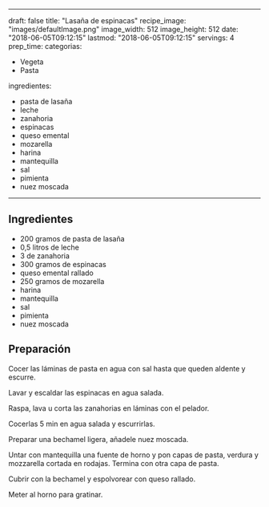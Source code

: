 
---
draft: false
title: "Lasaña de espinacas"
recipe_image: "images/defaultImage.png"
image_width: 512
image_height: 512
date: "2018-06-05T09:12:15"
lastmod: "2018-06-05T09:12:15"
servings: 4
prep_time: 
categorias:
  - Vegeta
  - Pasta

ingredientes:
  - pasta de lasaña
  - leche
  - zanahoria
  - espinacas
  - queso emental
  - mozarella
  - harina
  - mantequilla
  - sal
  - pimienta
  - nuez moscada
---

## Ingredientes
- 200 gramos de pasta de lasaña
- 0,5 litros de leche
- 3  de zanahoria
- 300 gramos de espinacas
- queso emental rallado
- 250 gramos de mozarella
- harina
- mantequilla
- sal
- pimienta
- nuez moscada

## Preparación
Cocer las láminas de pasta en agua con sal hasta que queden aldente y escurre.

Lavar y escaldar las espinacas en agua salada.

Raspa, lava u corta las zanahorias en láminas con el pelador.

Cocerlas 5 min en agua salada y escurrirlas.

Preparar una bechamel ligera, añadele nuez moscada.

Untar con mantequilla una fuente de horno y pon capas de pasta, verdura y mozzarella cortada en rodajas. Termina con otra capa de pasta.

Cubrir con la bechamel y espolvorear con queso rallado.

Meter al horno para gratinar.


